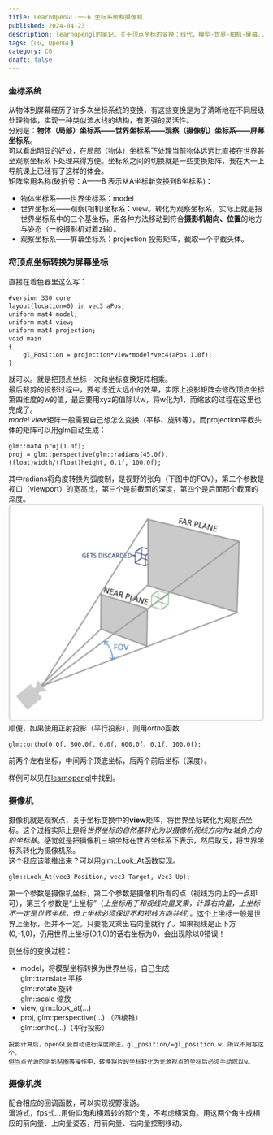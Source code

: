 ```yaml
---
title: LearnOpenGL·一·6 坐标系统和摄像机
published: 2024-04-23
description: learnopengl的笔记。关于顶点坐标的变换：线代，模型-世界-相机-屏幕...
tags: [CG, OpenGL]
category: CG
draft: false
---
```


### 坐标系统  
从物体到屏幕经历了许多次坐标系统的变换，有这些变换是为了清晰地在不同层级处理物体，实现一种类似流水线的结构，有更强的灵活性。  
分别是：**物体（局部）坐标系——世界坐标系——观察（摄像机）坐标系——屏幕坐标系**。  
可以看出明显的好处，在局部（物体）坐标系下处理当前物体远远比直接在世界甚至观察坐标系下处理来得方便。坐标系之间的切换就是一些变换矩阵，我在大一上导航课上已经有了这样的体会。  
矩阵常用名称(破折号：A——B 表示从A坐标新变换到B坐标系)：  
+ 物体坐标系——世界坐标系：model  
+ 世界坐标系——观察(相机)坐标系：view。转化为观察坐标系，实际上就是把世界坐标系中的三个基坐标，用各种方法移动到符合**摄影机朝向、位置**的地方与姿态（一般摄影机对着z轴）。  
+ 观察坐标系——屏幕坐标系：projection 投影矩阵，截取一个平截头体。  
### 将顶点坐标转换为屏幕坐标  
直接在着色器里这么写：  
```  
#version 330 core  
layout(location=0) in vec3 aPos;  
uniform mat4 model;  
uniform mat4 view;  
uniform mat4 projection;  
void main  
{  
	gl_Position = projection*view*model*vec4(aPos,1.0f);  
}  
```  
就可以。就是把顶点坐标一次和坐标变换矩阵相乘。  
最后裁剪的投影过程中，要考虑近大远小的效果，实际上投影矩阵会修改顶点坐标第四维度的w的值，最后要用xyz的值除以w，将w化为1，而缩放的过程在这里也完成了。  
*model view*矩阵一般需要自己想怎么变换（平移、旋转等），而projection平截头体的矩阵可以用glm自动生成：  
```  
glm::mat4 proj(1.0f);  
proj = glm::perspective(glm::radians(45.0f), (float)width/(float)height, 0.1f, 100.0f);  
```  
其中radians将角度转换为弧度制，是视野的张角（下图中的FOV），第二个参数是视口（viewport）的宽高比，第三个是前截面的深度，第四个是后面那个截面的深度。  
![598394580854f8eeb64dd4332a3db949.png](../_resources/598394580854f8eeb64dd4332a3db949.png)  
顺便，如果使用正射投影（平行投影），则用*ortho*函数  
```  
glm::ortho(0.0f, 800.0f, 0.0f, 600.0f, 0.1f, 100.0f);  
```  
前两个左右坐标，中间两个顶底坐标，后两个前后坐标（深度）。  
  
样例可以见在[learnopengl](https://learnopengl-cn.github.io/)中找到。  
  
### 摄像机  
摄像机就是观察点，关于坐标变换中的**view**矩阵，将世界坐标转化为观察点坐标。这个过程实际上是将*世界坐标的自然基转化为以摄像机视线方向为z轴负方向的坐标基*。感觉就是把摄像机三轴坐标在世界坐标系下表示，然后取反，将世界坐标系转化为摄像机系。  
这个我应该能推出来？可以用glm::Look_At函数实现。  
```  
glm::Look_At(vec3 Position, vec3 Target, Vec3 Up);  
```  
第一个参数是摄像机坐标，第二个参数是摄像机所看的点（视线方向上的一点即可），第三个参数是“上坐标”（*上坐标用于和视线向量叉乘，计算右向量，上坐标不一定是世界坐标，但上坐标必须保证不和视线方向共线*）。这个上坐标一般是世界上坐标，但并不一定。只要能叉乘出右向量就行了。如果视线是正下方(0,-1,0)，仍用世界上坐标(0,1,0)的话右坐标为0，会出现除以0错误！  
  
则坐标的变换过程：  
+ model，将模型坐标转换为世界坐标，自己生成  
  glm::translate 平移  
  glm::rotate  旋转  
  glm::scale  缩放  
+ view, glm::look_at(...)  
+ proj, glm::perspective(...) （四棱锥）  
   glm::ortho(...)（平行投影）  
```  
投影计算后，openGL会自动进行深度除法，gl_position/=gl_position.w，所以不用写这个。  
但当点光源的阴影贴图等操作中，转换将片段坐标转化为光源视点的坐标后必须手动除以w。  
```  
### 摄像机类  
配合相应的回调函数，可以实现视野漫游。  
漫游式，fps式...用俯仰角和横着转的那个角，不考虑横滚角。用这两个角生成相应的前向量、上向量姿态，用前向量、右向量控制移动。  

